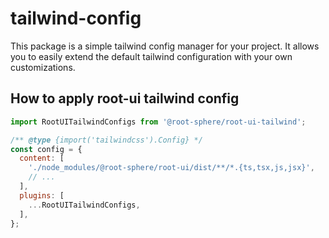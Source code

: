 # tailwind-config

This package is a simple tailwind config manager for your project. It allows you to easily extend the default tailwind configuration with your own customizations.

## How to apply root-ui tailwind config

```js
import RootUITailwindConfigs from '@root-sphere/root-ui-tailwind';

/** @type {import('tailwindcss').Config} */
const config = {
  content: [
    './node_modules/@root-sphere/root-ui/dist/**/*.{ts,tsx,js,jsx}',
    // ...
  ],
  plugins: [
    ...RootUITailwindConfigs,
  ],
};
```
